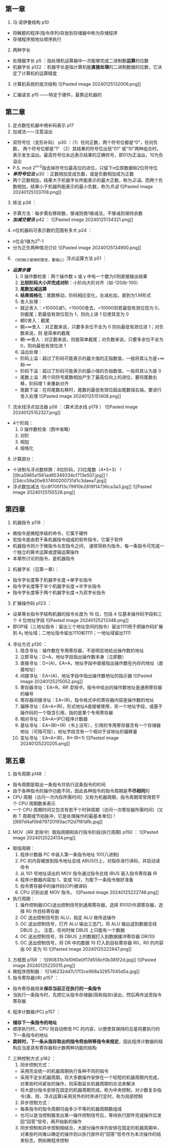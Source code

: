 ## 第一章
1. 冯·诺伊曼结构 p10
- 将解题的程序(指令序列)存放到存储器中称为存储程序
- 存储程序按地址顺序执行
2.  两种字长
- 处理器字长 p5 ：指处理机运算器中一次能够完成二进制数**运算**的位数
- 机器字长 p122 ：机器字长是指计算机能**直接处理**的二进制数据的位数，它决定了计算机的运算精度
3. 计算机系统的层次结构
![[Pasted image 20240125132006.png]]
- 汇编语言 p15 ——特定于硬件，最靠近机器的
## 第二章
1. 定点数在机器中用补码表示 p17 
2. 加减法——注意溢出
- 双符号位（变形补码） p30 ：（1）任何正数，两个符号位都是“0”，任何负数， 两个符号位都是“1” （2）其结果的符号位出现“01” 或“10”两种组合时，表示发生溢出。最高符号位永远表示结果的正确符号，即01为正溢出，10为负溢出 
- P.S. mod 2<sup>n+2</sup>指去掉符号位最高位的进位，只留下n位原数据和2位符号位
- ***单符号位法*** p30 ：正数相加变成负数，或是负数相加成为正数
- 两个正数相加，结果大于机器字长所能表示的最大正数，称为*正溢*。而两个负数相加，结果小于机器所能表示的最小负数，称为*负溢*
![[Pasted image 20240125133708.png]]
3. 除法 p38 ：
- 手算方法：每步需右移除数，够减则商1做减法，不够减则保持余数
- ***加减交替法*** p42 ：
![[Pasted image 20240125134321.png]]
4. n位机器码可表示数的范围有多大 p24 ：
- n位全1值为2<sup>n</sup>-1
- 分为正负两种情况讨论
![[Pasted image 20240125134900.png]]
6. <sub>（5的缺少是神的警告，要细心）</sub>浮点运算方法 p51 ：
- ***运算步骤***
	1. 0 操作数检查：两个操作数 x 或 y 中有一个数为0则直接输出结果
	2. **比较阶码大小并完成对阶**：小阶向大阶对齐（如-120向-100）
	3. **尾数加减运算**
	4. **结果规格化**：尾数移动，阶码相应变化，左减右加，直到为1.M形式
	5. 舍入处理：
	- 就近舍入：>10000进1，<10000舍去，=10000则若最低有效位现为 0，则截尾；若最低有效位现为 1，则向上进 1 位使其变为 0
	- 朝0舍入：截尾
	- 朝+∞舍入：对正数来说，只要多余位不全为 0 则向最低有效位进 1；对负数来说，则 是简单的截尾
	- 朝–∞舍入：对正数来说，则是简单截尾；对负数来说，只要多余位不全为 0，则向最低有效位进 1
	6. 溢出处理：
	- 阶码上溢：超过了阶码可能表示的最大值的正指数值，一般将其认为是+∞和–∞
	- 阶码下溢：超过了阶码可能表示的最小值的负指数值，一般将其认为是 0
	- 尾数上溢：两个同符号尾数相加产生了最高位向上的进位，要将尾数右移，阶码增 1 来重新对齐
	- 尾数下溢：在将尾数右移时，尾数的最低有效位超出尾数域右端，要进行舍入处理
	![[Pasted image 20240125151408.png]]
7. 流水线浮点加法器 p58 ：（算术流水线 p178 ）
![[Pasted image 20240125152327.png]]
- 4个阶段：
	1. 0 操作数检查（图中省略）
	2. 对阶
	3. 相加
	4. 规格化
8. 计算部分：
- 十进制与浮点数转换：8位阶码，23位尾数（4\*5+3）
![[9ca5965e1561ad85349334cf713e507.jpg]]
![[3dcc59a20e937400200731d1c3daea7.jpg]]
- 浮点数加减法
![[c8f705f13c79910b2819f14736ca3a3.jpg]]
![[Pasted image 20240125155528.png]]
## 第四章
1. 机器指令 p118 ：
- 微指令是微程序级的命令，它属于硬件
- 宏指令是由若干条机器指令组成的软件指令，它属于软件
- 机器指令则介于微指令与宏指令之间， 通常简称为指令，每一条指令可完成一个独立的算术运算或逻辑运算操作
- 本章所讨论的指令，是机器指令
2. 机器字长（见第一章）：
- 指令字长度等于机器字长度->单字长指令
- 指令字长度等于半个机器字长度->半字长指令
- 指令字长度等于两个机器字长度->为双字长指令
3. 扩展操作码 p123 ：
- 设某等长指令字结构机器的指令长度为 16 位，包括 4 位基本操作码字段和三个 4 位地址字段
![[Pasted image 20240125213348.png]]
- 即OP域（三地址指令：留出三个地址空间的指令）留出1111用于把操作码扩展到 A<sub>1</sub> 地址域；二地址指令留出1110和1111；一地址域留出1111
4. 寻址方式 p130 ：
	1. 隐含寻址：操作数在专用寄存器，不是明显地给出操作数的地址
	2. 立即寻址：D=A，地址字段指出操作数本身（立即数）
	3. 直接寻址：D=(A)，EA=A，地址字段中直接指出操作数在内存的地址（直接地址）
	4. 间接寻址：EA=(A)，地址字段中指出操作数地址的指示器
	 ![[Pasted image 20240125215052.png]]
	6. 寄存器寻址：EA=R，*RR 型指令*，指令中给出的操作数地址是通用寄存器的编号
	7. 寄存器间接寻址：EA=(R)，指令格式中的寄存器内容是操作数的地址
	8. 偏移寻址：EA=A+(R)，形式地址A直接被使用，另一个地址字段，或基于操作码的一个隐含引用，指的是某个专用寄存器
	9. 相对寻址：EA=A+(PC)程序计数器
	10. 基址寻址：EA=(B)+(R)（书上没写），引用的专用寄存器含有一个存储器地址（可隐可现），地址字段含有一个相对于该地址的偏移量
	11. 变址寻址：EA=A+(R)，R←(R+1)
	![[Pasted image 20240125220205.png]]
## 第五章
1. 指令周期 p148 ：
- 指令周期是取出一条指令并执行这条指令的时间
- 由于各种指令的操作功能不同，因此各种指令的指令周期是**不尽相同**的
- CPU 周期（访问一次内存所需时间）又称为机器周期，指令周期常常用若干个 CPU 周期数来表示
- 一个 CPU 周期时间又包含有若干个时钟周期（访问一次寄存器所需时间）(又称 T 周期或节拍脉冲，它是处理操作的最基本单位) 
![[697d4af0b879720193ac112d7f81dfb.jpg]]
2. MOV（*RR 型指令*）取指周期和执行指令阶段(执行周期) p150 ：
![[Pasted image 20240125224134.png]]
- 取指周期：
	1.  程序计数器 PC 中装入第一条指令地址 101(八进制)
	2. PC 的内容被放到指令地址总线 ABUS(I)上，对指存进行译码，并启动读命令
	3. 从 101 号地址读出的 MOV 指令通过指令总线 IBUS 装入指令寄存器 IR
	4. 程序计数器内容加 1，变成 102，为取下一条指令做好准备
	5. 指令寄存器中的操作码(OP)被译码
	6. CPU 识别出是 MOV 指令。
	![[Pasted image 20240125222746.png]]
- 执行周期：
	1. 操作控制器(OC)送出控制信号到通用寄存器，选择 R1(10)作源寄存器，选择 R0 作目标寄存器
	2. OC 送出控制信号到 ALU，指定 ALU 做传送操作
	3. OC 送出控制信号，打开 ALU 输出三态门，将 ALU 输出送到数据总线 DBUS 上。 注意，任何时候 DBUS 上只能有一个数据
	4. OC 送出控制信号，将 DBUS 上的数据打入到数据缓冲寄存器 DR(10)
	5. OC 送出控制信号，将 DR 中的数据 10 打入到目标寄存器 R0，R0 的内容由 00 变为 10
	![[Pasted image 20240125222847.png]]
3. 方框图 p158 ： 
![[90831b7e1060e0f17d556cf0b385f2d.jpg]]
![[Pasted image 20240125225015.png]]
4. 微程序控制器：
![[1d6232dd7c17f2ce968a32957045d5a.jpg]]
5. 指令寄存器(IR) p157 ：
- 指令寄存器用来**保存当前正在执行的一条指令**
- 当执行一条指令时，先把它从指令存储器(简称指存)读出，然后再传送至指令寄存器
6. 程序计数器(PC) p157 ：
- **储存下一条指令的地址**
- 顺序执行时，CPU 将自动修改 PC 的内容，以便使其保持的总是将要执行的下一条指令的地址
- **跳转时，下一条从指存取出的指令将由转移指令来规定**，因此程序计数器的结构应当是具有寄存器和计数两种功能的结构
7. 三种控制方式 p162 ：
	1. 同步控制方式：
	- 采用完全统一的机器周期执行各种不同的指令
	- 采用不定长机器周期，将大多数操作安排在一个较短的机器周期内完成，对某些时间紧张的操作，则采取延长机器周期的办法来解决
	- 将大部分指令安排在固定的机器周期完成，称为中央控制，对少数复杂指令(乘、除、浮点运算)采用另外的时序进行定时，称为局部控制
	2. 异步控制方式：
	- 每条指令的指令周期可由多少不等的机器周期数组成
	- 也可以是当控制器发出某一操作控制信号后，等待执行部件完成操作后发回“回答”信号，再开始新的操作
	3. 同步控制和异步控制相结合，大部分操作序列安排在固定的机器周期中，对某些时间难以确定的操作则以执行部件的“回答”信号作为本次操作的结束标志，例如微程序控制
